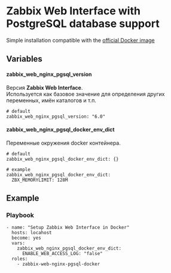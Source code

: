# Zabbix Web Interface with PostgreSQL database support

Simple installation compatible with the [official Docker image](https://hub.docker.com/r/zabbix/zabbix-web-nginx-pgsql)


## Variables
#### zabbix_web_nginx_pgsql_version
Версия **Zabbix Web Interface**.<br/>
Используется как базовое значение для определения других переменных, имён каталогов и т.п.
```
# default
zabbix_web_nginx_pgsql_version: "6.0"
```


#### zabbix_web_nginx_pgsql_docker_env_dict
Переменные окружения docker контейнера.<br/>
```
# default
zabbix_web_nginx_pgsql_docker_env_dict: {}

# example
zabbix_web_nginx_pgsql_docker_env_dict:
  ZBX_MEMORYLIMIT: 128M
```


## Example
### Playbook
```
- name: "Setup Zabbix Web Interface in Docker"
  hosts: locahost
  become: yes
  vars:
    zabbix_web_nginx_pgsql_docker_env_dict:
      ENABLE_WEB_ACCESS_LOG: "false"
  roles:
    - zabbix-web-nginx-pgsql-docker
```
